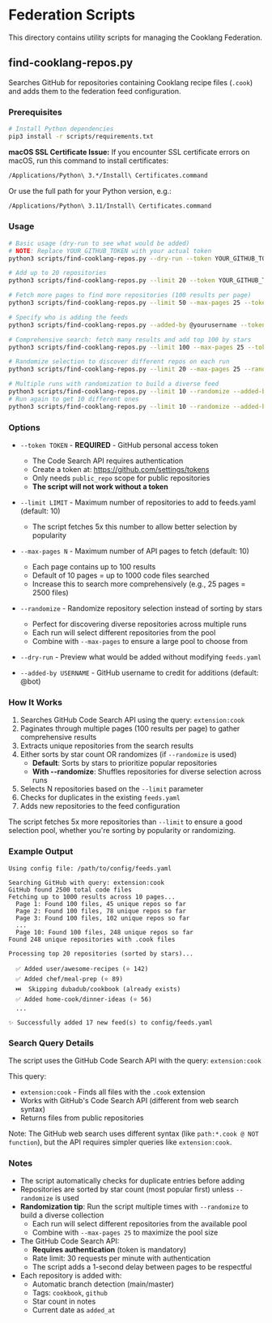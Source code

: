 # Federation Scripts

This directory contains utility scripts for managing the Cooklang Federation.

## find-cooklang-repos.py

Searches GitHub for repositories containing Cooklang recipe files (`.cook`) and adds them to the federation feed configuration.

### Prerequisites

```bash
# Install Python dependencies
pip3 install -r scripts/requirements.txt
```

**macOS SSL Certificate Issue:**
If you encounter SSL certificate errors on macOS, run this command to install certificates:
```bash
/Applications/Python\ 3.*/Install\ Certificates.command
```

Or use the full path for your Python version, e.g.:
```bash
/Applications/Python\ 3.11/Install\ Certificates.command
```

### Usage

```bash
# Basic usage (dry-run to see what would be added)
# NOTE: Replace YOUR_GITHUB_TOKEN with your actual token
python3 scripts/find-cooklang-repos.py --dry-run --token YOUR_GITHUB_TOKEN

# Add up to 20 repositories
python3 scripts/find-cooklang-repos.py --limit 20 --token YOUR_GITHUB_TOKEN

# Fetch more pages to find more repositories (100 results per page)
python3 scripts/find-cooklang-repos.py --limit 50 --max-pages 25 --token YOUR_GITHUB_TOKEN

# Specify who is adding the feeds
python3 scripts/find-cooklang-repos.py --added-by @yourusername --token YOUR_GITHUB_TOKEN

# Comprehensive search: fetch many results and add top 100 by stars
python3 scripts/find-cooklang-repos.py --limit 100 --max-pages 25 --token YOUR_TOKEN

# Randomize selection to discover different repos on each run
python3 scripts/find-cooklang-repos.py --limit 20 --max-pages 25 --randomize --token YOUR_TOKEN

# Multiple runs with randomization to build a diverse feed
python3 scripts/find-cooklang-repos.py --limit 10 --randomize --added-by @me --token YOUR_TOKEN
# Run again to get 10 different ones
python3 scripts/find-cooklang-repos.py --limit 10 --randomize --added-by @me --token YOUR_TOKEN
```

### Options

- `--token TOKEN` - **REQUIRED** - GitHub personal access token
  - The Code Search API requires authentication
  - Create a token at: https://github.com/settings/tokens
  - Only needs `public_repo` scope for public repositories
  - **The script will not work without a token**

- `--limit LIMIT` - Maximum number of repositories to add to feeds.yaml (default: 10)
  - The script fetches 5x this number to allow better selection by popularity

- `--max-pages N` - Maximum number of API pages to fetch (default: 10)
  - Each page contains up to 100 results
  - Default of 10 pages = up to 1000 code files searched
  - Increase this to search more comprehensively (e.g., 25 pages = 2500 files)

- `--randomize` - Randomize repository selection instead of sorting by stars
  - Perfect for discovering diverse repositories across multiple runs
  - Each run will select different repositories from the pool
  - Combine with `--max-pages` to ensure a large pool to choose from

- `--dry-run` - Preview what would be added without modifying `feeds.yaml`

- `--added-by USERNAME` - GitHub username to credit for additions (default: @bot)

### How It Works

1. Searches GitHub Code Search API using the query: `extension:cook`
2. Paginates through multiple pages (100 results per page) to gather comprehensive results
3. Extracts unique repositories from the search results
4. Either sorts by star count OR randomizes (if `--randomize` is used)
   - **Default**: Sorts by stars to prioritize popular repositories
   - **With --randomize**: Shuffles repositories for diverse selection across runs
5. Selects N repositories based on the `--limit` parameter
6. Checks for duplicates in the existing `feeds.yaml`
7. Adds new repositories to the feed configuration

The script fetches 5x more repositories than `--limit` to ensure a good selection pool, whether you're sorting by popularity or randomizing.

### Example Output

```
Using config file: /path/to/config/feeds.yaml

Searching GitHub with query: extension:cook
GitHub found 2500 total code files
Fetching up to 1000 results across 10 pages...
  Page 1: Found 100 files, 45 unique repos so far
  Page 2: Found 100 files, 78 unique repos so far
  Page 3: Found 100 files, 102 unique repos so far
  ...
  Page 10: Found 100 files, 248 unique repos so far
Found 248 unique repositories with .cook files

Processing top 20 repositories (sorted by stars)...

  ✅ Added user/awesome-recipes (⭐ 142)
  ✅ Added chef/meal-prep (⭐ 89)
  ⏭️  Skipping dubadub/cookbook (already exists)
  ✅ Added home-cook/dinner-ideas (⭐ 56)
  ...

✨ Successfully added 17 new feed(s) to config/feeds.yaml
```

### Search Query Details

The script uses the GitHub Code Search API with the query: `extension:cook`

This query:
- `extension:cook` - Finds all files with the `.cook` extension
- Works with GitHub's Code Search API (different from web search syntax)
- Returns files from public repositories

Note: The GitHub web search uses different syntax (like `path:*.cook @ NOT function`), but the API requires simpler queries like `extension:cook`.

### Notes

- The script automatically checks for duplicate entries before adding
- Repositories are sorted by star count (most popular first) unless `--randomize` is used
- **Randomization tip**: Run the script multiple times with `--randomize` to build a diverse collection
  - Each run will select different repositories from the available pool
  - Combine with `--max-pages 25` to maximize the pool size
- The GitHub Code Search API:
  - **Requires authentication** (token is mandatory)
  - Rate limit: 30 requests per minute with authentication
  - The script adds a 1-second delay between pages to be respectful
- Each repository is added with:
  - Automatic branch detection (main/master)
  - Tags: `cookbook`, `github`
  - Star count in notes
  - Current date as `added_at`
